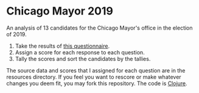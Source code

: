 # Chicago Mayor 2019

An analysis of 13 candidates for the Chicago Mayor's office in the election of 2019.

1.  Take the results of [this questionnaire](https://interactive.wbez.org/2019/mayoral-questionnaire/).
2.  Assign a score for each response to each question.
3.  Tally the scores and sort the candidates by the tallies.

The source data and scores that I assigned for each question are in the resources directory.  If you feel you want to rescore or make whatever changes you deem fit, you may fork this repository.  The code is [Clojure](https://clojure.org/).  